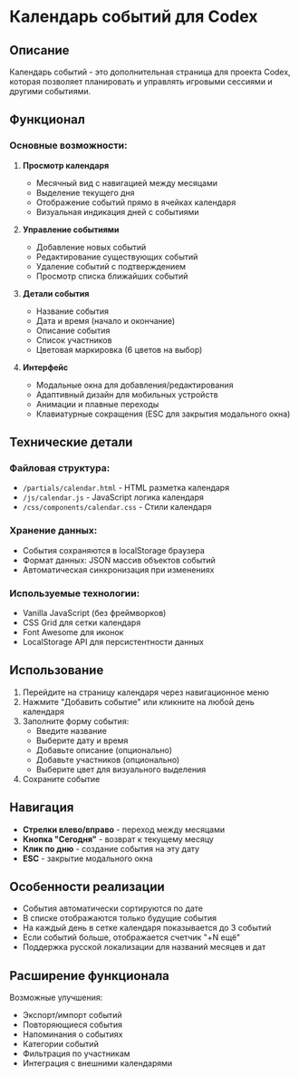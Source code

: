 # Календарь событий для Codex

## Описание

Календарь событий - это дополнительная страница для проекта Codex, которая позволяет планировать и управлять игровыми сессиями и другими событиями.

## Функционал

### Основные возможности:

1. **Просмотр календаря**
   - Месячный вид с навигацией между месяцами
   - Выделение текущего дня
   - Отображение событий прямо в ячейках календаря
   - Визуальная индикация дней с событиями

2. **Управление событиями**
   - Добавление новых событий
   - Редактирование существующих событий
   - Удаление событий с подтверждением
   - Просмотр списка ближайших событий

3. **Детали события**
   - Название события
   - Дата и время (начало и окончание)
   - Описание события
   - Список участников
   - Цветовая маркировка (6 цветов на выбор)

4. **Интерфейс**
   - Модальные окна для добавления/редактирования
   - Адаптивный дизайн для мобильных устройств
   - Анимации и плавные переходы
   - Клавиатурные сокращения (ESC для закрытия модального окна)

## Технические детали

### Файловая структура:
- `/partials/calendar.html` - HTML разметка календаря
- `/js/calendar.js` - JavaScript логика календаря
- `/css/components/calendar.css` - Стили календаря

### Хранение данных:
- События сохраняются в localStorage браузера
- Формат данных: JSON массив объектов событий
- Автоматическая синхронизация при изменениях

### Используемые технологии:
- Vanilla JavaScript (без фреймворков)
- CSS Grid для сетки календаря
- Font Awesome для иконок
- LocalStorage API для персистентности данных

## Использование

1. Перейдите на страницу календаря через навигационное меню
2. Нажмите "Добавить событие" или кликните на любой день календаря
3. Заполните форму события:
   - Введите название
   - Выберите дату и время
   - Добавьте описание (опционально)
   - Добавьте участников (опционально)
   - Выберите цвет для визуального выделения
4. Сохраните событие

## Навигация

- **Стрелки влево/вправо** - переход между месяцами
- **Кнопка "Сегодня"** - возврат к текущему месяцу
- **Клик по дню** - создание события на эту дату
- **ESC** - закрытие модального окна

## Особенности реализации

- События автоматически сортируются по дате
- В списке отображаются только будущие события
- На каждый день в сетке календаря показывается до 3 событий
- Если событий больше, отображается счетчик "+N ещё"
- Поддержка русской локализации для названий месяцев и дат

## Расширение функционала

Возможные улучшения:
- Экспорт/импорт событий
- Повторяющиеся события
- Напоминания о событиях
- Категории событий
- Фильтрация по участникам
- Интеграция с внешними календарями
